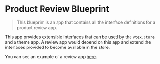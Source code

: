 # Product Review Blueprint

> This blueprint is an app that contains all the interface definitions for a product review app.

This app provides extensible interfaces that can be used by the `vtex.store` and a theme app. A review app would depend on this app and extend the interfaces provided to become available in the store.

You can see an example of a review app [here](/example).
